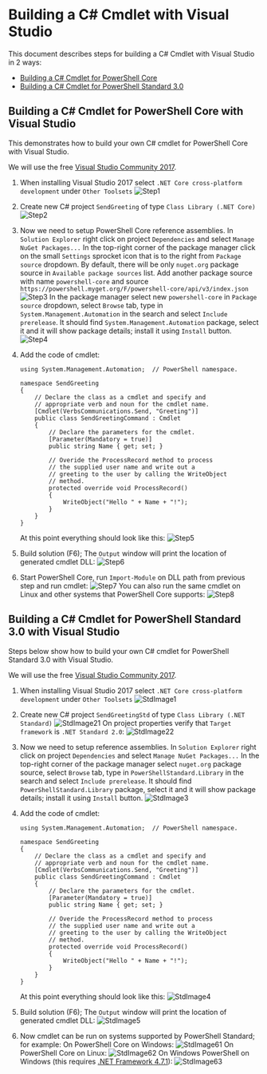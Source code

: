 # Building a C# Cmdlet with Visual Studio

This document describes steps for building a C# Cmdlet with Visual Studio in 2 ways:

* [Building a C# Cmdlet for PowerShell Core](#building-a-c-cmdlet-for-powershell-core-with-visual-studio)
* [Building a C# Cmdlet for PowerShell Standard 3.0](#building-a-c-cmdlet-for-powershell-standard-30-with-visual-studio)

## Building a C# Cmdlet for PowerShell Core with Visual Studio

This demonstrates how to build your own C# cmdlet for PowerShell Core with Visual Studio.

We will use the free [Visual Studio Community 2017](https://www.visualstudio.com/downloads).

1. When installing Visual Studio 2017 select `.NET Core cross-platform development` under `Other Toolsets`
  ![Step1](./Images/Step1.png)

1. Create new C# project `SendGreeting` of type `Class Library (.NET Core)`
  ![Step2](./Images/Step2.png)

1. Now we need to setup PowerShell Core reference assemblies.
  In `Solution Explorer` right click on project `Dependencies` and select `Manage NuGet Packages...`
In the top-right corner of the package manager click on the small `Settings` sprocket icon that is to the right from `Package source` dropdown.
By default, there will be only `nuget.org` package source in `Available package sources` list.
Add another package source with name `powershell-core` and source `https://powershell.myget.org/F/powershell-core/api/v3/index.json`
![Step3](./Images/Step3.png)
In the package manager select new `powershell-core` in `Package source` dropdown, select `Browse` tab, type in `System.Management.Automation` in the search and select `Include prerelease`.
It should find `System.Management.Automation` package, select it and it will show package details; install it using `Install` button.
![Step4](./Images/Step4.png)

1. Add the code of cmdlet:
    ```CSharp
    using System.Management.Automation;  // PowerShell namespace.

    namespace SendGreeting
    {
        // Declare the class as a cmdlet and specify and
        // appropriate verb and noun for the cmdlet name.
        [Cmdlet(VerbsCommunications.Send, "Greeting")]
        public class SendGreetingCommand : Cmdlet
        {
            // Declare the parameters for the cmdlet.
            [Parameter(Mandatory = true)]
            public string Name { get; set; }

            // Overide the ProcessRecord method to process
            // the supplied user name and write out a
            // greeting to the user by calling the WriteObject
            // method.
            protected override void ProcessRecord()
            {
                WriteObject("Hello " + Name + "!");
            }
        }
    }
    ```
    At this point everything should look like this:
    ![Step5](./Images/Step5.png)

1. Build solution (F6); The `Output` window will print the location of generated cmdlet DLL:
  ![Step6](./Images/Step6.png)

1. Start PowerShell Core, run `Import-Module` on DLL path from previous step and run cmdlet:
  ![Step7](./Images/Step7.png)
You can also run the same cmdlet on Linux and other systems that PowerShell Core supports:
![Step8](./Images/Step8.png)

## Building a C# Cmdlet for PowerShell Standard 3.0 with Visual Studio

Steps below show how to build your own C# cmdlet for PowerShell Standard 3.0 with Visual Studio.

We will use the free [Visual Studio Community 2017](https://www.visualstudio.com/downloads).

1. When installing Visual Studio 2017 select `.NET Core cross-platform development` under `Other Toolsets`
  ![StdImage1](./Images/Step1.png)

1. Create new C# project `SendGreetingStd` of type `Class Library (.NET Standard)`
  ![StdImage21](./Images/Std21.png)
On project properties verify that `Target framework` is `.NET Standard 2.0`:
![StdImage22](./Images/Std22.png)

1. Now we need to setup reference assemblies.
  In `Solution Explorer` right click on project `Dependencies` and select `Manage NuGet Packages...`
In the top-right corner of the package manager select `nuget.org` package source, select `Browse` tab, type in `PowerShellStandard.Library` in the search and select `Include prerelease`.
It should find `PowerShellStandard.Library` package, select it and it will show package details; install it using `Install` button.
![StdImage3](./Images/Std3.png)

1. Add the code of cmdlet:
    ```CSharp
    using System.Management.Automation;  // PowerShell namespace.

    namespace SendGreeting
    {
        // Declare the class as a cmdlet and specify and
        // appropriate verb and noun for the cmdlet name.
        [Cmdlet(VerbsCommunications.Send, "Greeting")]
        public class SendGreetingCommand : Cmdlet
        {
            // Declare the parameters for the cmdlet.
            [Parameter(Mandatory = true)]
            public string Name { get; set; }

            // Overide the ProcessRecord method to process
            // the supplied user name and write out a
            // greeting to the user by calling the WriteObject
            // method.
            protected override void ProcessRecord()
            {
                WriteObject("Hello " + Name + "!");
            }
        }
    }
    ```
    At this point everything should look like this:
    ![StdImage4](./Images/Std4.png)

1. Build solution (F6); The `Output` window will print the location of generated cmdlet DLL:
  ![StdImage5](./Images/Std5.png)

1. Now cmdlet can be run on systems supported by PowerShell Standard; for example:
  On PowerShell Core on Windows:
![StdImage61](./Images/Std61.png)
On PowerShell Core on Linux:
![StdImage62](./Images/Std62.png)
On Windows PowerShell on Windows (this requires [.NET Framework 4.7.1](https://github.com/Microsoft/dotnet-framework-early-access/blob/master/instructions.md)):
![StdImage63](./Images/Std63.png)